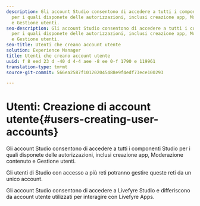 ```yaml
---
description: Gli account Studio consentono di accedere a tutti i componenti Studio
  per i quali disponete delle autorizzazioni, inclusi creazione app, Moderazione contenuto
  e Gestione utenti.
seo-description: Gli account Studio consentono di accedere a tutti i componenti Studio
  per i quali disponete delle autorizzazioni, inclusi creazione app, Moderazione contenuto
  e Gestione utenti.
seo-title: Utenti che creano account utente
solution: Experience Manager
title: Utenti che creano account utente
uuid: f 8 eed 23 d -40 d 4-4 aee -8 ee 0-f 1790 e 119961
translation-type: tm+mt
source-git-commit: 566ea2587f101202045488e9f4edf73ece100293

---
```



# Utenti: Creazione di account utente{#users-creating-user-accounts}

Gli account Studio consentono di accedere a tutti i componenti Studio per i quali disponete delle autorizzazioni, inclusi creazione app, Moderazione contenuto e Gestione utenti.

Gli utenti di Studio con accesso a più reti potranno gestire queste reti da un unico account.

Gli account Studio consentono di accedere a Livefyre Studio e differiscono da account utente utilizzati per interagire con Livefyre Apps.
